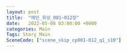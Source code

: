 ```yaml
---
layout: post
title:  "메인_회상_001~012장"
date:   2022-05-08 03:00:00 +0000
categories: Main
Tags: Story Main
SceneCode: ["scene_skip_cp001-012_q1_s10"]
---
```

